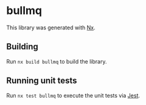 # bullmq

This library was generated with [Nx](https://nx.dev).

## Building

Run `nx build bullmq` to build the library.

## Running unit tests

Run `nx test bullmq` to execute the unit tests via [Jest](https://jestjs.io).
